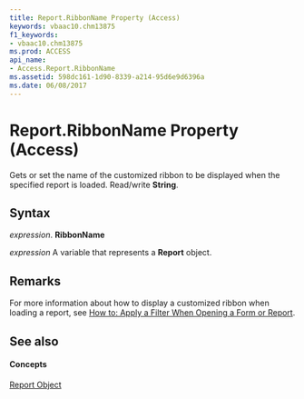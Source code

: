 ```yaml
---
title: Report.RibbonName Property (Access)
keywords: vbaac10.chm13875
f1_keywords:
- vbaac10.chm13875
ms.prod: ACCESS
api_name:
- Access.Report.RibbonName
ms.assetid: 598dc161-1d90-8339-a214-95d6e9d6396a
ms.date: 06/08/2017
---
```



# Report.RibbonName Property (Access)

Gets or set the name of the customized ribbon to be displayed when the specified report is loaded. Read/write  **String**.


## Syntax

 _expression_. **RibbonName**

 _expression_ A variable that represents a **Report** object.


## Remarks

For more information about how to display a customized ribbon when loading a report, see [How to: Apply a Filter When Opening a Form or Report](apply-a-filter-when-opening-a-form-or-report.md).


## See also


#### Concepts


[Report Object](report-object-access.md)

